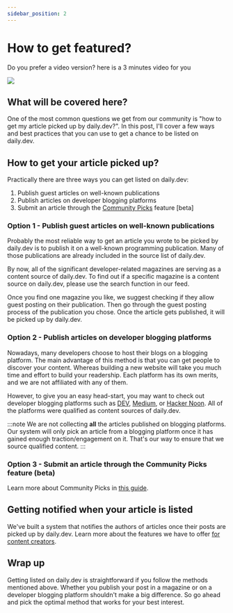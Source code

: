 ```yaml
---
sidebar_position: 2
---
```


# How to get featured?

Do you prefer a video version? here is a 3 minutes video for you

[![](https://daily-now-res.cloudinary.com/image/upload/v1647589793/docs/how-to-get-featured-youtube.png)](https://youtu.be/sRwoLWDIYCI)


## What will be covered here?

One of the most common questions we get from our community is "how to get my article picked up by daily.dev?". In this post, I'll cover a few ways and best practices that you can use to get a chance to be listed on daily.dev.

## How to get your article picked up?

Practically there are three ways you can get listed on daily.dev:

1. Publish guest articles on well-known publications
2. Publish articles on developer blogging platforms
3. Submit an article through the [Community Picks](../key-features/community-picks.md) feature [beta]

### Option 1 - Publish guest articles on well-known publications

Probably the most reliable way to get an article you wrote to be picked by daily.dev is to publish it on a well-known programming publication. Many of those publications are already included in the source list of daily.dev. 

By now, all of the significant developer-related magazines are serving as a content source of daily.dev. To find out if a specific magazine is a content source on daily.dev, please use the search function in our feed. 

Once you find one magazine you like, we suggest checking if they allow guest posting on their publication. Then go through the guest posting process of the publication you chose. Once the article gets published, it will be picked up by daily.dev.

### Option 2 - Publish articles on developer blogging platforms

Nowadays, many developers choose to host their blogs on a blogging platform. The main advantage of this method is that you can get people to discover your content. Whereas building a new website will take you much time and effort to build your readership. Each platform has its own merits, and we are not affiliated with any of them.

However, to give you an easy head-start, you may want to check out developer blogging platforms such as [DEV](https://dev.to/), [Medium](https://medium.com/), or [Hacker Noon](https://hackernoon.com/). All of the platforms were qualified as content sources of daily.dev. 

:::note
We are not collecting **all** the articles published on blogging platforms. Our system will only pick an article from a blogging platform once it has gained enough traction/engagement on it. That's our way to ensure that we source qualified content.
:::

### Option 3 - Submit an article through the Community Picks feature (beta)

Learn more about Community Picks in [this guide](../key-features/community-picks.md). 

## Getting notified when your article is listed

We've built a system that notifies the authors of articles once their posts are picked up by daily.dev. Learn more about the features we have to offer [for content creators](https://daily.dev/blog/claiming-ownership-on-an-article-you-wrote).

## Wrap up

Getting listed on daily.dev is straightforward if you follow the methods mentioned above. Whether you publish your post in a magazine or on a developer blogging platform shouldn't make a big difference. So go ahead and pick the optimal method that works for your best interest.

